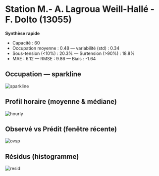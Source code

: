 # Station M.- A. Lagroua Weill-Hallé -  F. Dolto (13055)

**Synthèse rapide**
- Capacité : 60
- Occupation moyenne : 0.48 — variabilité (std) : 0.34
- Sous-tension (<10%) : 20.3% — Surtension (>90%) : 18.8%
- MAE : 6.12 — RMSE : 9.86 — Biais : -1.64

## Occupation — sparkline
![sparkline](../assets/figs/stations/13055/sparkline.png)

## Profil horaire (moyenne & médiane)
![hourly](../assets/figs/stations/13055/hourly.png)

## Observé vs Prédit (fenêtre récente)
![ovsp](../assets/figs/stations/13055/obs_vs_pred.png)

## Résidus (histogramme)
![resid](../assets/figs/stations/13055/residual_hist.png)